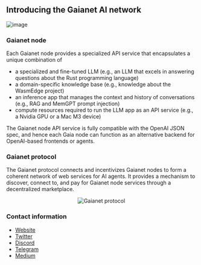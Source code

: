 ## Introducing the Gaianet AI network

![image](https://github.com/GaiaNet-AI/.github/assets/45785633/d6976adc-f97d-4f86-a648-0f2f5c8e7eee)


### Gaianet node

Each Gaianet node provides a specialized API service that encapsulates a unique combination of

* a specialized and fine-tuned LLM (e.g., an LLM that excels in answering questions about the Rust programming language)
* a domain-specific knowledge base (e.g., knowledge about the WasmEdge project)
* an inference app that manages the context and history of conversations (e.g., RAG and MemGPT prompt injection)
* compute resources required to run the LLM app as an API service (e.g., a Nvidia GPU or a Mac M3 device)

The Gaianet node API service is fully compatible with the OpenAI JSON spec, and hence each Gaia node can function as an alternative backend for OpenAI-based frontends or agents.

### Gaianet protocol

The Gaianet protocol connects and incentivizes Gaianet nodes to form a coherent network of web services for AI agents. It provides a mechanism to discover, connect to, and pay for Gaianet node services through a decentralized marketplace.

<div align="center">
  
![Gaianet protocol](https://github.com/gaia-network/.github/raw/main/profile/gaia_arch.png)

</div>

### Contact information

* [Website](https://www.gaianet.ai/)
* [Twitter](https://twitter.com/Gaianet_AI)
* [Discord](https://discord.gg/x8gfzVFC)
* [Telegram](https://t.me/Gaianet_AI)
* [Medium](https://medium.com/@Gaianet.ai)
